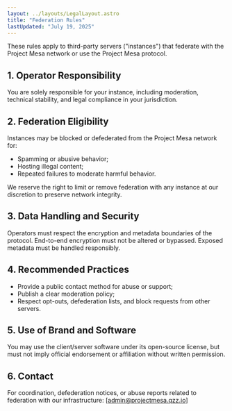 ```yaml
---
layout: ../layouts/LegalLayout.astro
title: "Federation Rules"
lastUpdated: "July 19, 2025"
---
```


These rules apply to third-party servers ("instances") that federate with the Project Mesa network or use the Project Mesa protocol.

## 1. Operator Responsibility
You are solely responsible for your instance, including moderation, technical stability, and legal compliance in your jurisdiction.

## 2. Federation Eligibility
Instances may be blocked or defederated from the Project Mesa network for:
- Spamming or abusive behavior;
- Hosting illegal content;
- Repeated failures to moderate harmful behavior.

We reserve the right to limit or remove federation with any instance at our discretion to preserve network integrity.

## 3. Data Handling and Security
Operators must respect the encryption and metadata boundaries of the protocol. End-to-end encryption must not be altered or bypassed. Exposed metadata must be handled responsibly.

## 4. Recommended Practices
- Provide a public contact method for abuse or support;
- Publish a clear moderation policy;
- Respect opt-outs, defederation lists, and block requests from other servers.

## 5. Use of Brand and Software
You may use the client/server software under its open-source license, but must not imply official endorsement or affiliation without written permission.

## 6. Contact
For coordination, defederation notices, or abuse reports related to federation with our infrastructure: [admin@projectmesa.qzz.io]